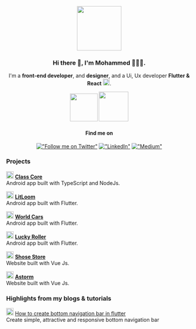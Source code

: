 <div align="center">
  <img src="https://thumbs.gfycat.com/DemandingJollyEnglishsetter-max-1mb.gif" width="120" /> 

  ### Hi there 👋, I'm Mohammed 🧑🏻‍💻.
  I'm a **front-end developer**, and **designer**, and a Ui, Ux developer **Flutter & React** <img src="https://user-images.githubusercontent.com/41123719/164335488-1eff3a46-e648-43a3-9e3f-7bed66090ae4.gif" height="18" />.
  
  <p>
    <img src="https://avatars.githubusercontent.com/u/67750077?v=4&s=400" width="75" />
    <img src="https://upload.wikimedia.org/wikipedia/commons/thumb/a/a7/React-icon.svg/2300px-React-icon.svg.png" width="80" />
  <p />
  
  
  #### Find me on
  [!["Follow me on Twitter"](https://img.shields.io/twitter/follow/pr_Mais?label=Follow%20me)](https://twitter.com/Md7oHe)
  [!["LinkedIn"](https://img.shields.io/badge/LinkedIn-blue?style=flat&logo=linkedin&labelColor=blue)](https://www.linkedin.com/in/mohammed-alheraki-6bb97b247/)
  [!["Medium"](https://img.shields.io/badge/Medium-12100E?style=flat&logo=medium&logoColor=white)](https://medium.com/@md7ohe)
  

<div />
<div align="start">

  ### Projects

  <img src="https://i.pinimg.com/originals/cb/4d/f0/cb4df0937c95f17760b69d74395b9bd2.gif" height="20" /> [**Class Core**](https://github.com/md7o/ClassCore) <br />Android app built with TypeScript and NodeJs.
  
  <img src="https://i.pinimg.com/originals/cb/4d/f0/cb4df0937c95f17760b69d74395b9bd2.gif" height="20" /> [**LitLoom**](https://github.com/md7o/BookLibrary/tree/main) <br />Android app built with Flutter.
  
  <img src="https://i.pinimg.com/originals/cb/4d/f0/cb4df0937c95f17760b69d74395b9bd2.gif" height="20" /> [**World Cars**](https://github.com/md7o/World-Cars) <br />Android app built with Flutter.

  <img src="https://i.pinimg.com/originals/cb/4d/f0/cb4df0937c95f17760b69d74395b9bd2.gif" height="20" /> [**Lucky Roller**](https://github.com/md7o/Lucky-Roller) <br />Android app built with Flutter.
  
  <img src="https://i.pinimg.com/originals/cb/4d/f0/cb4df0937c95f17760b69d74395b9bd2.gif" height="20" /> [**Shose Store**](https://md7o.github.io/store/) <br />Website built with Vue Js.

<img src="https://i.pinimg.com/originals/cb/4d/f0/cb4df0937c95f17760b69d74395b9bd2.gif" height="20" /> [**Astorm**](https://md7o.github.io/Astorm/) <br />Website built with Vue Js.
  
  
  ### Highlights from my blogs & tutorials
  
  <img src="http://pixelartmaker-data-78746291193.nyc3.digitaloceanspaces.com/image/5acc67294cb507c.png" height="20" /> [How to create bottom navigation bar in flutter](https://medium.com/@md7ohe/flutter-bottom-navigation-bar-40767d374af8)<br /> Create simple, attractive and responsive bottom navigation bar <br />
  


  
